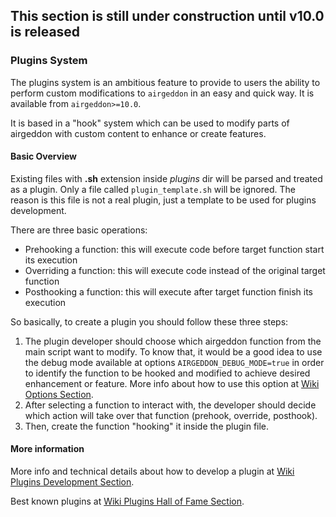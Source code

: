 ## This section is still under construction until v10.0 is released

### Plugins System

The plugins system is an ambitious feature to provide to users the ability to perform custom modifications to `airgeddon` in an easy and quick way. It is available from `airgeddon>=10.0`.

It is based in a "hook" system which can be used to modify parts of airgeddon with custom content to enhance or create features.

#### Basic Overview

Existing files with **.sh** extension inside _plugins_ dir will be parsed and treated as a plugin. Only a file called `plugin_template.sh` will be ignored. The reason is this file is not a real plugin, just a template to be used for plugins development.

There are three basic operations:
 - Prehooking a function: this will execute code before target function start its execution
 - Overriding a function: this will execute code instead of the original target function
 - Posthooking a function: this will execute after target function finish its execution

So basically, to create a plugin you should follow these three steps:

1. The plugin developer should choose which airgeddon function from the main script want to modify. To know that, it would be a good idea to use the debug mode available at options `AIRGEDDON_DEBUG_MODE=true` in order to identify the function to be hooked and modified to achieve desired enhancement or feature. More info about how to use this option at [Wiki Options Section].
2. After selecting a function to interact with, the developer should decide which action will take over that function (prehook, override, posthook).
3. Then, create the function "hooking" it inside the plugin file.

#### More information

More info and technical details about how to develop a plugin at [Wiki Plugins Development Section].

Best known plugins at [Wiki Plugins Hall of Fame Section].

[Wiki Options Section]: https://github.com/v1s1t0r1sh3r3/airgeddon/wiki/Options
[Wiki Plugins Development Section]: https://github.com/v1s1t0r1sh3r3/airgeddon/wiki/Plugins%20Development
[Wiki Plugins Hall of Fame Section]: https://github.com/v1s1t0r1sh3r3/airgeddon/wiki/Plugins%20Hall%20of%20Fame
